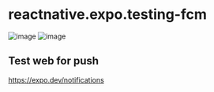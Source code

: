 # reactnative.expo.testing-fcm

![image](https://user-images.githubusercontent.com/24961454/233267207-292eaeed-6bb7-44b6-a358-8bff4ab632ed.png)
![image](https://user-images.githubusercontent.com/24961454/233267244-16282294-b235-4051-b4d1-fd4a1b4fd004.png)


Test web for push
----

https://expo.dev/notifications
